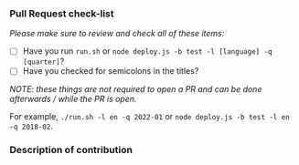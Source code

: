 ### Pull Request check-list

_Please make sure to review and check all of these items:_

- [ ] Have you run `run.sh` or `node deploy.js -b test -l [language] -q [quarter]`?
- [ ] Have you checked for semicolons in the titles?

_NOTE: these things are not required to open a PR and can be done
afterwards / while the PR is open._

For example, `./run.sh -l en -q 2022-01` or `node deploy.js -b test -l en -q 2018-02`.

### Description of contribution
<!-- Please briefly describe the contribution. If you are adding new Sabbath School content, please mention the language and lesson in this format: language_code/quarterly_id/week_number. For example, en/2018-02/01, which corresponds to the first week of the second quarter of 2018 in English.
 -->
